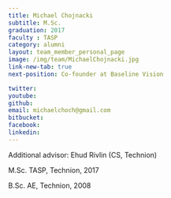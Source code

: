 ```yaml
---
title: Michael Chojnacki
subtitle: M.Sc. 
graduation: 2017
faculty : TASP
category: alumni
layout: team_member_personal_page
image: /img/team/MichaelChojnacki.jpg
link-new-tab: true
next-position: Co-founder at Baseline Vision

twitter: 
youtube: 
github: 
email: michaelchoch@gmail.com
bitbucket: 
facebook: 
linkedin:
---
```

Additional advisor: Ehud Rivlin (CS, Technion)

M.Sc. TASP, Technion, 2017

B.Sc. AE, Technion, 2008

<!-- {% bibliography --query @*[year=2023] --group_by none %}
{% bibliography -q @*[c ~= {{ V. Indelman }}] %}
{% bibliography --sort authors %} -->
